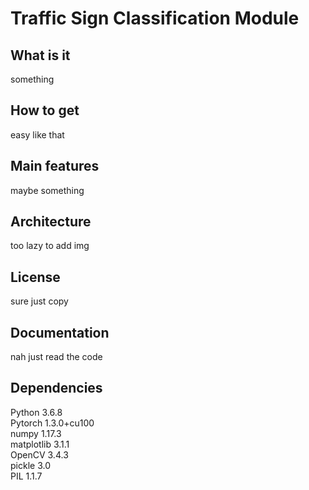 # Traffic Sign Classification Module
## What is it  
something  
## How to get
easy like that  
## Main features
maybe something
## Architecture
too lazy to add img
## License
sure just copy
## Documentation
nah just read the code
## Dependencies
Python 3.6.8  
Pytorch 1.3.0+cu100  
numpy 1.17.3  
matplotlib  3.1.1  
OpenCV 3.4.3  
pickle 3.0  
PIL 1.1.7  
